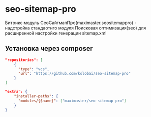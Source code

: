 # seo-sitemap-pro
Битрикс модуль СеоСайтмапПро(maximaster.seositemappro) - надстройка стандаотнго модуля Поисковая оптимизация(seo) для расширенной настройки генерации sitemap.xml

## Установка через composer
```json
"repositories": [
    {
      "type": "vcs",
      "url": "https://github.com/kolobai/seo-sitemap-pro"
    }
]
```
```json
"extra": {
    "installer-paths": {
      "modules/{$name}": ["maximaster/seo-sitemap-pro"]
    }
}
```
